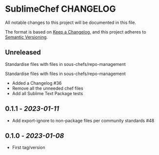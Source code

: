 # SublimeChef CHANGELOG

All notable changes to this project will be documented in this file.

The format is based on [Keep a Changelog](https://keepachangelog.com/en/1.0.0/),
and this project adheres to [Semantic Versioning](https://semver.org/spec/v2.0.0.html).

## Unreleased

Standardise files with files in sous-chefs/repo-management

Standardise files with files in sous-chefs/repo-management

- Added a Changelog #36
- Remove all the unneeded chef files
- Add all Sublime Text Package tests

## 0.1.1 - _2023-01-11_

- Add export-ignore to non-package files per community standards #48

## 0.1.0 - _2023-01-08_

- First tag/version

